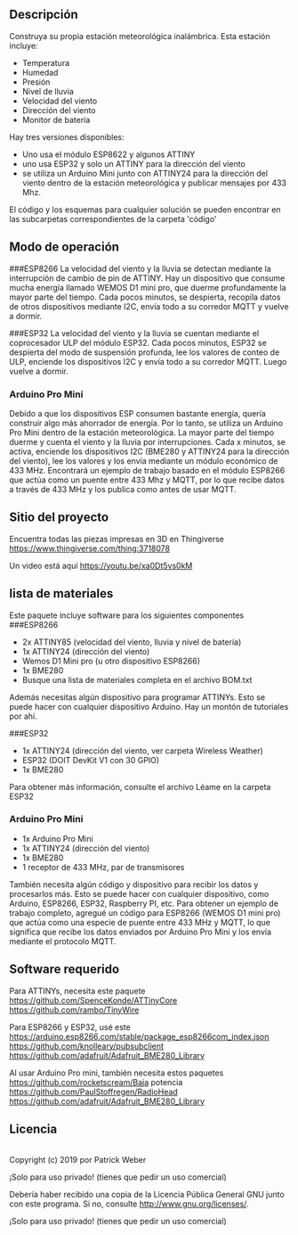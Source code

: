 ## Descripción
Construya su propia estación meteorológica inalámbrica. Esta estación incluye:
- Temperatura
- Humedad
- Presión
- Nivel de lluvia
- Velocidad del viento
- Dirección del viento
- Monitor de batería

Hay tres versiones disponibles:
- Uno usa el módulo ESP8622 y algunos ATTINY
- uno usa ESP32 y solo un ATTINY para la dirección del viento
- se utiliza un Arduino Mini junto con ATTINY24 para la dirección del viento dentro de la estación meteorológica y publicar mensajes por 433 Mhz.

El código y los esquemas para cualquier solución se pueden encontrar en las subcarpetas correspondientes de la carpeta 'código'

## Modo de operación
###ESP8266
La velocidad del viento y la lluvia se detectan mediante la interrupción de cambio de pin de ATTINY.
Hay un dispositivo que consume mucha energía llamado WEMOS D1 mini pro, que duerme profundamente la mayor parte del tiempo.
Cada pocos minutos, se despierta, recopila datos de otros dispositivos mediante I2C, envía todo a su corredor MQTT y vuelve a dormir.

###ESP32
La velocidad del viento y la lluvia se cuentan mediante el coprocesador ULP del módulo ESP32. Cada pocos minutos, ESP32 se despierta del modo de suspensión profunda, lee los valores de conteo de ULP, enciende los dispositivos I2C y envía todo a su corredor MQTT. Luego vuelve a dormir.

### Arduino Pro Mini
Debido a que los dispositivos ESP consumen bastante energía, quería construir algo más ahorrador de energía. Por lo tanto, se utiliza un Arduino Pro Mini dentro de la estación meteorológica. La mayor parte del tiempo duerme y cuenta el viento y la lluvia por interrupciones. Cada x minutos, se activa, enciende los dispositivos I2C (BME280 y ATTINY24 para la dirección del viento), lee los valores y los envía mediante un módulo económico de 433 MHz. Encontrará un ejemplo de trabajo basado en el módulo ESP8266 que actúa como un puente entre 433 Mhz y MQTT, por lo que recibe datos a través de 433 MHz y los publica como antes de usar MQTT.

## Sitio del proyecto
Encuentra todas las piezas impresas en 3D en Thingiverse
https://www.thingiverse.com/thing:3718078

Un video está aquí https://youtu.be/xa0Dt5vs0kM

## lista de materiales
Este paquete incluye software para los siguientes componentes
###ESP8266
- 2x ATTINY85 (velocidad del viento, lluvia y nivel de batería)
- 1x ATTINY24 (dirección del viento)
- Wemos D1 Mini pro (u otro dispositivo ESP8266)
- 1x BME280
- Busque una lista de materiales completa en el archivo BOM.txt

Además necesitas algún dispositivo para programar ATTINYs. Esto se puede hacer con cualquier dispositivo Arduino. Hay un montón de tutoriales por ahí.

###ESP32
- 1x ATTINY24 (dirección del viento, ver carpeta Wireless Weather)
- ESP32 (DOIT DevKit V1 con 30 GPIO)
- 1x BME280

Para obtener más información, consulte el archivo Léame en la carpeta ESP32

### Arduino Pro Mini
- 1x Arduino Pro Mini
- 1x ATTINY24 (dirección del viento)
- 1x BME280
- 1 receptor de 433 MHz, par de transmisores

También necesita algún código y dispositivo para recibir los datos y procesarlos más. Esto se puede hacer con cualquier dispositivo, como Arduino, ESP8266, ESP32, Raspberry PI, etc. Para obtener un ejemplo de trabajo completo, agregué un código para ESP8266 (WEMOS D1 mini pro) que
actúa como una especie de puente entre 433 MHz y MQTT, lo que significa que recibe los datos enviados por Arduino Pro Mini y los envía mediante el protocolo MQTT.

## Software requerido
Para ATTINYs, necesita este paquete <br>
https://github.com/SpenceKonde/ATTinyCore <br>
https://github.com/rambo/TinyWire <br>

Para ESP8266 y ESP32, usé este <br>
https://arduino.esp8266.com/stable/package_esp8266com_index.json <br>
https://github.com/knolleary/pubsubclient <br>
https://github.com/adafruit/Adafruit_BME280_Library <br>

Al usar Arduino Pro mini, también necesita estos paquetes <br>
https://github.com/rocketscream/Baja potencia <br>
https://github.com/PaulStoffregen/RadioHead <br>
https://github.com/adafruit/Adafruit_BME280_Library <br>

## Licencia
<br>Copyright (c) 2019 por Patrick Weber

¡Solo para uso privado! (tienes que pedir un uso comercial)
 

Debería haber recibido una copia de la Licencia Pública General GNU
junto con este programa. Si no, consulte <http://www.gnu.org/licenses/>.

¡Solo para uso privado! (tienes que pedir un uso comercial)

